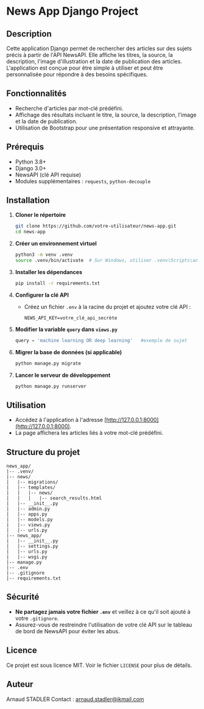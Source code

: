 # News App Django Project

## Description
Cette application Django permet de rechercher des articles sur des sujets précis à partir de l'API NewsAPI. Elle affiche les titres, la source, la description, l'image d'illustration et la date de publication des articles. L'application est conçue pour être simple à utiliser et peut être personnalisée pour répondre à des besoins spécifiques.

## Fonctionnalités
- Recherche d'articles par mot-clé prédéfini.
- Affichage des résultats incluant le titre, la source, la description, l'image et la date de publication.
- Utilisation de Bootstrap pour une présentation responsive et attrayante.

## Prérequis
- Python 3.8+
- Django 3.0+
- NewsAPI (clé API requise)
- Modules supplémentaires : `requests`, `python-decouple`

## Installation

1. **Cloner le répertoire**
   ```bash
   git clone https://github.com/votre-utilisateur/news-app.git
   cd news-app
   ```

2. **Créer un environnement virtuel**
   ```bash
   python3 -m venv .venv
   source .venv/bin/activate  # Sur Windows, utiliser .venv\Scripts\activate
   ```

3. **Installer les dépendances**
   ```bash
   pip install -r requirements.txt
   ```

4. **Configurer la clé API**
   - Créez un fichier `.env` à la racine du projet et ajoutez votre clé API :
     ```
     NEWS_API_KEY=votre_clé_api_secrète
     ```

5. **Modifier la variable `query` dans `views.py`**
    ```python
   query = 'machine learning OR deep learning'   #exemple de sujet
   ```
6. **Migrer la base de données (si applicable)**
   ```bash
   python manage.py migrate
   ```

7. **Lancer le serveur de développement**
   ```bash
   python manage.py runserver
   ```

## Utilisation
- Accédez à l'application à l'adresse [http://127.0.0.1:8000](http://127.0.0.1:8000).
- La page affichera les articles liés à votre mot-clé prédéfini.

## Structure du projet
```
news_app/
|-- .venv/
|-- news/
|   |-- migrations/
|   |-- templates/
|   |   |-- news/
|   |   |   |-- search_results.html
|   |-- __init__.py
|   |-- admin.py
|   |-- apps.py
|   |-- models.py
|   |-- views.py
|   |-- urls.py
|-- news_app/
|   |-- __init__.py
|   |-- settings.py
|   |-- urls.py
|   |-- wsgi.py
|-- manage.py
|-- .env
|-- .gitignore
|-- requirements.txt
```

## Sécurité
- **Ne partagez jamais votre fichier `.env`** et veillez à ce qu'il soit ajouté à votre `.gitignore`.
- Assurez-vous de restreindre l'utilisation de votre clé API sur le tableau de bord de NewsAPI pour éviter les abus.

## Licence
Ce projet est sous licence MIT. Voir le fichier `LICENSE` pour plus de détails.

## Auteur
Arnaud STADLER
Contact : arnaud.stadler@ikmail.com
